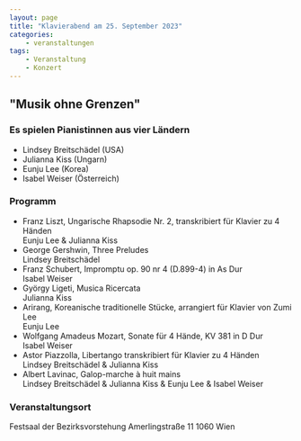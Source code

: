```yaml
---
layout: page
title: "Klavierabend am 25. September 2023"
categories:
    - veranstaltungen
tags:
    - Veranstaltung
    - Konzert
---
```

<!--more-->

## "Musik ohne Grenzen"

### Es spielen Pianistinnen aus vier Ländern

* Lindsey Breitschädel (USA)
* Julianna Kiss (Ungarn)
* Eunju Lee (Korea)
* Isabel Weiser (Österreich)


### Programm

* Franz Liszt, Ungarische Rhapsodie Nr. 2, transkribiert für Klavier zu 4 Händen<br>
  Eunju Lee & Julianna Kiss
* George Gershwin, Three Preludes<br>
  Lindsey Breitschädel
* Franz Schubert, Impromptu op. 90 nr 4 (D.899-4) in As Dur<br>
  Isabel Weiser
* György Ligeti, Musica Ricercata<br>
  Julianna Kiss
* Arirang, Koreanische traditionelle Stücke, arrangiert für Klavier von  Zumi Lee<br>
  Eunju Lee
* Wolfgang Amadeus Mozart, Sonate für 4 Hände, KV 381 in D Dur <br>
  Isabel Weiser
* Astor Piazzolla, Libertango transkribiert für Klavier zu 4 Händen <br>
  Lindsey Breitschädel & Julianna Kiss
* Albert Lavinac, Galop-marche à huit mains <br>
  Lindsey Breitschädel & Julianna Kiss & Eunju Lee & Isabel Weiser

### Veranstaltungsort

Festsaal der Bezirksvorstehung
Amerlingstraße 11
1060 Wien


